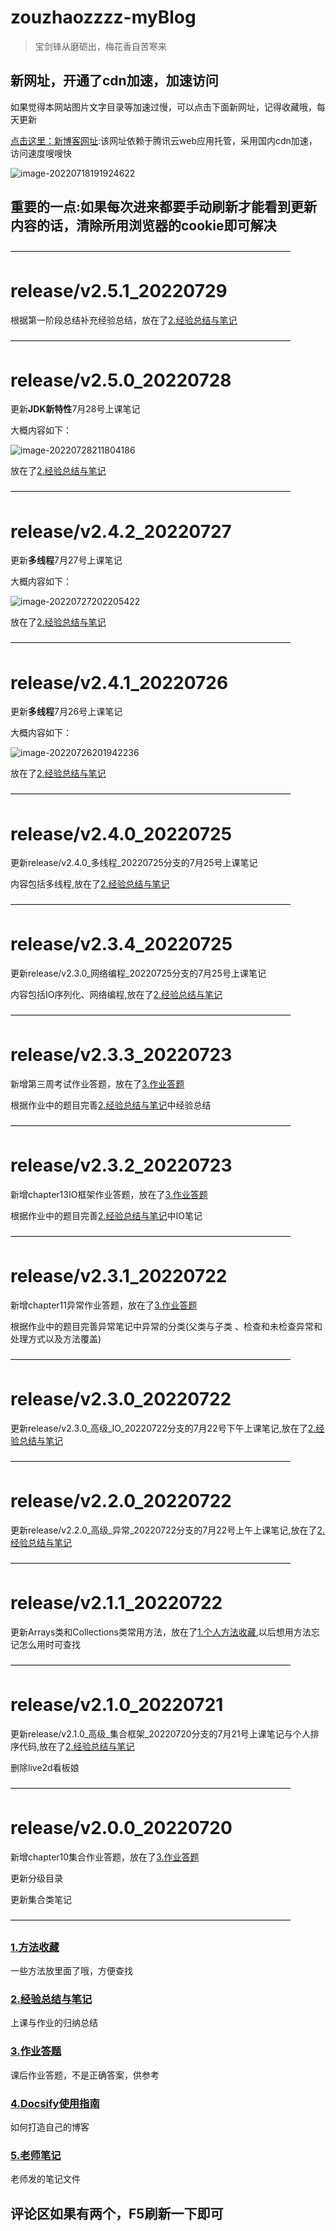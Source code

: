 # zouzhaozzzz-myBlog

> 宝剑锋从磨砺出，梅花香自苦寒来

## 新网址，开通了cdn加速，加速访问

如果觉得本网站图片文字目录等加速过慢，可以点击下面新网址，记得收藏哦，每天更新

[点击这里：新博客网址](https://blogs-1gcbbkn727f78361-1301666279.ap-shanghai.app.tcloudbase.com/#/):该网址依赖于腾讯云web应用托管，采用国内cdn加速，访问速度嗖嗖快

![image-20220718191924622](images/image-20220718191924622.png)

## 重要的一点:如果每次进来都要手动刷新才能看到更新内容的话，清除所用浏览器的cookie即可解决

————————————————————————————————

# release/v2.5.1\_20220729

根据第一阶段总结补充经验总结，放在了[2.经验总结与笔记]()

————————————————————————————————

# release/v2.5.0\_20220728

更新**JDK新特性**7月28号上课笔记

大概内容如下：

![image-20220728211804186](images/image-20220728211804186.png)

放在了[2.经验总结与笔记]()

————————————————————————————————

# release/v2.4.2\_20220727

更新**多线程**7月27号上课笔记

大概内容如下：

![image-20220727202205422](images/image-20220727202205422.png)

放在了[2.经验总结与笔记]()

————————————————————————————————

# release/v2.4.1\_20220726

更新**多线程**7月26号上课笔记

大概内容如下：

![image-20220726201942236](images/image-20220726201942236.png)

放在了[2.经验总结与笔记]()

————————————————————————————————

# release/v2.4.0\_20220725

更新release/v2.4.0\_多线程_20220725分支的7月25号上课笔记

内容包括多线程,放在了[2.经验总结与笔记]()

————————————————————————————————

# release/v2.3.4\_20220725

更新release/v2.3.0\_网络编程_20220725分支的7月25号上课笔记

内容包括IO序列化、网络编程,放在了[2.经验总结与笔记]()

————————————————————————————————

# release/v2.3.3\_20220723

新增第三周考试作业答题，放在了[3.作业答题]()

根据作业中的题目完善[2.经验总结与笔记]()中经验总结

————————————————————————————————

# release/v2.3.2\_20220723

新增chapter13IO框架作业答题，放在了[3.作业答题]()

根据作业中的题目完善[2.经验总结与笔记]()中IO笔记

————————————————————————————————

# release/v2.3.1\_20220722

新增chapter11异常作业答题，放在了[3.作业答题]()

根据作业中的题目完善异常笔记中异常的分类(父类与子类 、检查和未检查异常和处理方式以及方法覆盖)

————————————————————————————————

# release/v2.3.0\_20220722

更新release/v2.3.0_高级\_IO_20220722分支的7月22号下午上课笔记,放在了[2.经验总结与笔记]()

————————————————————————————————

# release/v2.2.0\_20220722

更新release/v2.2.0_高级\_异常\_20220722分支的7月22号上午上课笔记,放在了[2.经验总结与笔记]()

————————————————————————————————

# release/v2.1.1\_20220722

更新Arrays类和Collections类常用方法，放在了[1.个人方法收藏](),以后想用方法忘记怎么用时可查找

————————————————————————————————

# release/v2.1.0\_20220721

更新release/v2.1.0_高级\_集合框架\_20220720分支的7月21号上课笔记与个人排序代码,放在了[2.经验总结与笔记]()

删除live2d看板娘

————————————————————————————————

# release/v2.0.0\_20220720

新增chapter10集合作业答题，放在了[3.作业答题]()

更新分级目录

更新集合类笔记

————————————————————————————————


### [1.方法收藏](/Project/java方法/java方法.md)

一些方法放里面了哦，方便查找

### [2.经验总结与笔记](/Project/经验总结.md)

上课与作业的归纳总结

### [3.作业答题](/Project/作业答题.md)

课后作业答题，不是正确答案，供参考

### [4.Docsify使用指南](/Project/Docsify使用指南.md)

如何打造自己的博客

### [5.老师笔记](/Project/笔记/chapter-1章/chapter-1章.md)

老师发的笔记文件




## 评论区如果有两个，F5刷新一下即可
